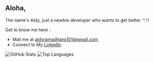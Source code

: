 ## Aloha,
The name's Aldy, just a newbie developer who wants to get better. ^.^/

Get to know me here :
- Mail me at [aldyramadhans101@gmail.com](aldyramadhans101@gmail.com)
- Connect to My [LinkedIn](https://www.linkedin.com/in/aldy-ramadhan-syahputra-4b84bb221/)

![GitHub Stats](https://github-readme-stats.vercel.app/api?username=aldyrmdhns&show_icons=true&theme=tokyonight&custom_title=GitHub%20Statistics) ![Top Languages](https://github-readme-stats.vercel.app/api/top-langs/?username=aldyrmdhns&layout=compact&theme=tokyonight)




<!--
**aldyrmdhns/aldyrmdhns** is a ✨ _special_ ✨ repository because its `README.md` (this file) appears on your GitHub profile.

Here are some ideas to get you started:

- 🔭 I’m currently working on ...
- 🌱 I’m currently learning ...
- 👯 I’m looking to collaborate on ...
- 🤔 I’m looking for help with ...
- 💬 Ask me about ...
- 📫 How to reach me: ...
- 😄 Pronouns: ...
- ⚡ Fun fact: ...
-->
